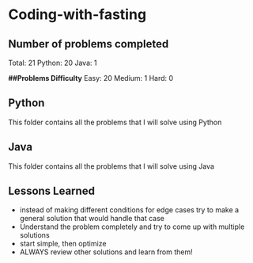 # Coding-with-fasting

## Number of problems completed
Total: 21
Python: 20
Java: 1  

**##Problems Difficulty**
Easy: 20
Medium: 1
Hard: 0

## Python
This folder contains all the problems that I will solve using Python

## Java
This folder contains all the problems that I will solve using Java

## Lessons Learned

* instead of making different conditions for edge cases try to make a general solution that would handle that case
* Understand the problem completely and try to come up with multiple solutions  
* start simple, then optimize  
* ALWAYS review other solutions and learn from them!  
